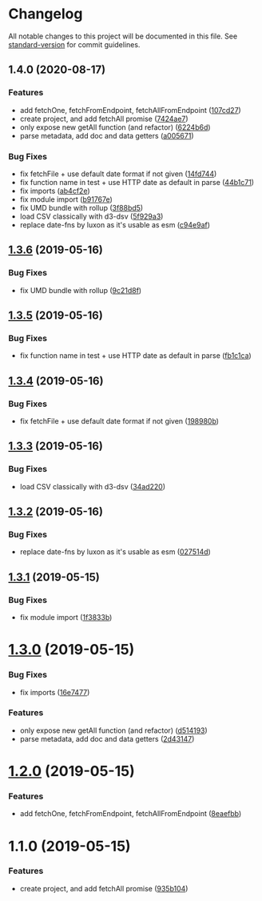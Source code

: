 # Changelog

All notable changes to this project will be documented in this file. See [standard-version](https://github.com/conventional-changelog/standard-version) for commit guidelines.

## 1.4.0 (2020-08-17)


### Features

* add fetchOne, fetchFromEndpoint, fetchAllFromEndpoint ([107cd27](https://github.com/LyonDataViz/gridify-oddata/commit/107cd27eb200d717b1c9cb0f04db4303569a5158))
* create project, and add fetchAll promise ([7424ae7](https://github.com/LyonDataViz/gridify-oddata/commit/7424ae7ec0ca8978d76dfb86e8de7eb091d41a19))
* only expose new getAll function (and refactor) ([6224b6d](https://github.com/LyonDataViz/gridify-oddata/commit/6224b6de45c309596bec1274964e6fc142303af7))
* parse metadata, add doc and data getters ([a005671](https://github.com/LyonDataViz/gridify-oddata/commit/a0056710fdacf511d05a0696ed912d27c5c60cb6))


### Bug Fixes

* fix fetchFile + use default date format if not given ([14fd744](https://github.com/LyonDataViz/gridify-oddata/commit/14fd744200533d2e76ac6e7feb6e0c421bb12501))
* fix function name in test + use HTTP date as default in parse ([44b1c71](https://github.com/LyonDataViz/gridify-oddata/commit/44b1c71f1d0768b122de7c41abb9da4110596eef))
* fix imports ([ab4cf2e](https://github.com/LyonDataViz/gridify-oddata/commit/ab4cf2e19e9b14f1e52f1fb54250837c8528218b))
* fix module import ([b91767e](https://github.com/LyonDataViz/gridify-oddata/commit/b91767e1edddab5ae7760d1a1e906ee237cd6c3e))
* fix UMD bundle with rollup ([3f88bd5](https://github.com/LyonDataViz/gridify-oddata/commit/3f88bd58c296f1e83fca3ef5a189f2d8868a85e8))
* load CSV classically with d3-dsv ([5f929a3](https://github.com/LyonDataViz/gridify-oddata/commit/5f929a3586a671efc1a175b35e800c73d5cff073))
* replace date-fns by luxon as it's usable as esm ([c94e9af](https://github.com/LyonDataViz/gridify-oddata/commit/c94e9aff5c2caf85c33c56bcb0bec7ccdf95865c))

<a name="1.3.6"></a>
## [1.3.6](https://github.com/LyonDataViz/gridify-oddata/compare/v1.3.5...v1.3.6) (2019-05-16)


### Bug Fixes

* fix UMD bundle with rollup ([9c21d8f](https://github.com/LyonDataViz/gridify-oddata/commit/9c21d8f))



<a name="1.3.5"></a>
## [1.3.5](https://github.com/LyonDataViz/gridify-oddata/compare/v1.3.4...v1.3.5) (2019-05-16)


### Bug Fixes

* fix function name in test + use HTTP date as default in parse ([fb1c1ca](https://github.com/LyonDataViz/gridify-oddata/commit/fb1c1ca))



<a name="1.3.4"></a>
## [1.3.4](https://github.com/LyonDataViz/gridify-oddata/compare/v1.3.3...v1.3.4) (2019-05-16)


### Bug Fixes

* fix fetchFile + use default date format if not given ([198980b](https://github.com/LyonDataViz/gridify-oddata/commit/198980b))



<a name="1.3.3"></a>
## [1.3.3](https://github.com/LyonDataViz/gridify-oddata/compare/v1.3.2...v1.3.3) (2019-05-16)


### Bug Fixes

* load CSV classically with d3-dsv ([34ad220](https://github.com/LyonDataViz/gridify-oddata/commit/34ad220))



<a name="1.3.2"></a>
## [1.3.2](https://github.com/LyonDataViz/gridify-oddata/compare/v1.3.1...v1.3.2) (2019-05-16)


### Bug Fixes

* replace date-fns by luxon as it's usable as esm ([027514d](https://github.com/LyonDataViz/gridify-oddata/commit/027514d))



<a name="1.3.1"></a>
## [1.3.1](https://github.com/LyonDataViz/gridify-oddata/compare/v1.3.0...v1.3.1) (2019-05-15)


### Bug Fixes

* fix module import ([1f3833b](https://github.com/LyonDataViz/gridify-oddata/commit/1f3833b))



<a name="1.3.0"></a>
# [1.3.0](https://github.com/LyonDataViz/gridify-oddata/compare/v1.2.0...v1.3.0) (2019-05-15)


### Bug Fixes

* fix imports ([16e7477](https://github.com/LyonDataViz/gridify-oddata/commit/16e7477))


### Features

* only expose new getAll function (and refactor) ([d514193](https://github.com/LyonDataViz/gridify-oddata/commit/d514193))
* parse metadata, add doc and data getters ([2d43147](https://github.com/LyonDataViz/gridify-oddata/commit/2d43147))



<a name="1.2.0"></a>
# [1.2.0](https://github.com/LyonDataViz/gridify-oddata/compare/v1.1.0...v1.2.0) (2019-05-15)


### Features

* add fetchOne, fetchFromEndpoint, fetchAllFromEndpoint ([8eaefbb](https://github.com/LyonDataViz/gridify-oddata/commit/8eaefbb))



<a name="1.1.0"></a>
# 1.1.0 (2019-05-15)


### Features

* create project, and add fetchAll promise ([935b104](https://github.com/LyonDataViz/gridify-oddata/commit/935b104))
